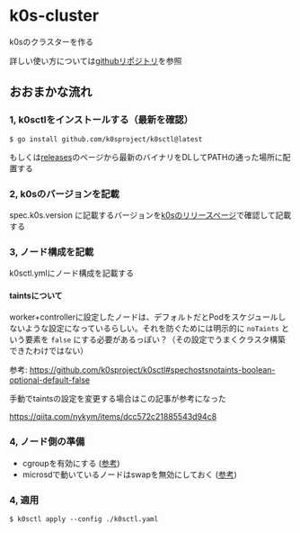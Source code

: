 # k0s-cluster
k0sのクラスターを作る

詳しい使い方については[githubリポジトリ](https://github.com/k0sproject/k0sctl)を参照

## おおまかな流れ

### 1, k0sctlをインストールする（最新を確認）
```
$ go install github.com/k0sproject/k0sctl@latest
```

もしくは[releases](https://github.com/k0sproject/k0sctl/releases)のページから最新のバイナリをDLしてPATHの通った場所に配置する

### 2, k0sのバージョンを記載

spec.k0s.version に記載するバージョンを[k0sのリリースページ](https://github.com/k0sproject/k0s/releases)で確認して記載する

### 3, ノード構成を記載

k0sctl.ymlにノード構成を記載する

#### taintsについて

worker+controllerに設定したノードは、デフォルトだとPodをスケジュールしないような設定になっているらしい。それを防ぐためには明示的に `noTaints` という要素を `false` にする必要があるっぽい？（その設定でうまくクラスタ構築できたわけではない）

参考: https://github.com/k0sproject/k0sctl#spechostsnotaints-boolean-optional-default-false

手動でtaintsの設定を変更する場合はこの記事が参考になった

https://qiita.com/nykym/items/dcc572c21885543d94c8

### 4, ノード側の準備

- cgroupを有効にする ([参考](https://zenn.dev/link/comments/18ff5c881781be))
- microsdで動いているノードはswapを無効にしておく ([参考](https://letraspberry.hatenablog.com/entry/2021/02/12/233725#2-swap%E3%81%AE%E7%84%A1%E5%8A%B9%E5%8C%96))

### 4, 適用

```
$ k0sctl apply --config ./k0sctl.yaml
```
